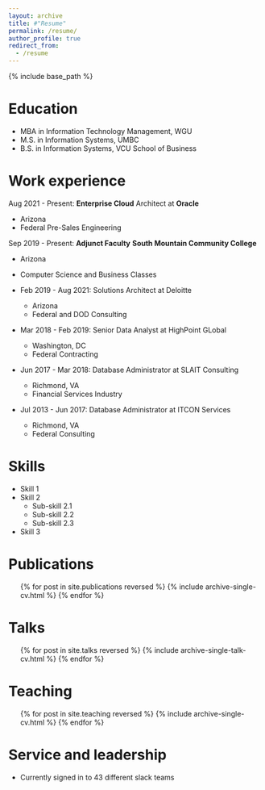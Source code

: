 ```yaml
---
layout: archive
title: #"Resume"
permalink: /resume/
author_profile: true
redirect_from:
  - /resume
---
```


{% include base_path %}

Education
======
* MBA in Information Technology Management, WGU
* M.S. in Information Systems, UMBC
* B.S. in Information Systems, VCU School of Business

Work experience
======
Aug 2021 - Present: **Enterprise Cloud** Architect at __Oracle__
  * Arizona
  * Federal Pre-Sales Engineering

Sep 2019 - Present: **Adjunct Faculty**  __South Mountain Community College__
  * Arizona
  * Computer Science and Business Classes

* Feb 2019 - Aug 2021: Solutions Architect at Deloitte
  * Arizona
  * Federal and DOD Consulting
 
* Mar 2018 - Feb 2019: Senior Data Analyst at HighPoint GLobal
  * Washington, DC
  * Federal Contracting

* Jun 2017 - Mar 2018: Database Administrator at SLAIT Consulting
  * Richmond, VA
  * Financial Services Industry

* Jul 2013 - Jun 2017: Database Administrator at ITCON Services
  * Richmond, VA
  * Federal Consulting

  
Skills
======
* Skill 1
* Skill 2
  * Sub-skill 2.1
  * Sub-skill 2.2
  * Sub-skill 2.3
* Skill 3

Publications
======
  <ul>{% for post in site.publications reversed %}
    {% include archive-single-cv.html %}
  {% endfor %}</ul>
  
Talks
======
  <ul>{% for post in site.talks reversed %}
    {% include archive-single-talk-cv.html  %}
  {% endfor %}</ul>
  
Teaching
======
  <ul>{% for post in site.teaching reversed %}
    {% include archive-single-cv.html %}
  {% endfor %}</ul>
  
Service and leadership
======
* Currently signed in to 43 different slack teams
